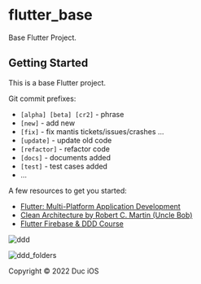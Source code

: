 # flutter_base

Base Flutter Project.

## Getting Started

This is a base Flutter project.

Git commit prefixes:
- `[alpha] [beta] [cr2]` - phrase
- `[new]` - add new
- `[fix]` - fix mantis tickets/issues/crashes ...
- `[update]` - update old code
- `[refactor]` - refactor code
- `[docs]` - documents added
- `[test]` - test cases added
- ...

A few resources to get you started:

- [Flutter: Multi-Platform Application Development](https://docs.flutter.dev/)
- [Clean Architecture by Robert C. Martin (Uncle Bob)](https://blog.cleancoder.com/uncle-bob/2012/08/13/the-clean-architecture.html)
- [Flutter Firebase & DDD Course](https://resocoder.com/category/tutorials/flutter/firebase-ddd/)

![ddd](https://github.com/duc-ios/flutter_base/raw/main/ddd.svg)

![ddd_folders](https://github.com/duc-ios/flutter_base/raw/main/ddd_folders.jpg)

Copyright © 2022 Duc iOS